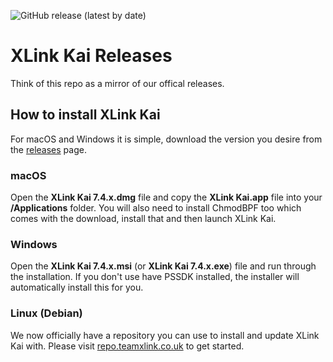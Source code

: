 ![GitHub release (latest by date)](https://img.shields.io/github/v/release/Team-XLink/releases)

# XLink Kai Releases
Think of this repo as a mirror of our offical releases.

## How to install XLink Kai
For macOS and Windows it is simple, download the version you desire from the [releases](https://github.com/Team-XLink/Releases/releases) page.

### macOS
Open the **XLink Kai 7.4.x.dmg** file and copy the **XLink Kai.app** file into your **/Applications** folder. You will also need to install ChmodBPF too which comes with the download, install that and then launch XLink Kai.

### Windows
Open the **XLink Kai 7.4.x.msi** (or **XLink Kai 7.4.x.exe**) file and run through the installation. If you don't use have PSSDK installed, the installer will automatically install this for you.

### Linux (Debian)
We now officially have a repository you can use to install and update XLink Kai with. Please visit [repo.teamxlink.co.uk](https://repo.teamxlink.co.uk) to get started.
